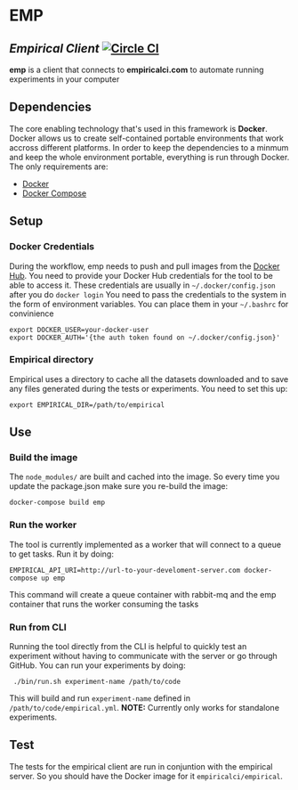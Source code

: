 
# EMP
_Empirical Client_ [![Circle CI](https://circleci.com/gh/alantrrs/emp.svg?style=svg&circle-token=cd5663fe04e7c0ed40a7a1d33a66d2431763a3d5)](https://circleci.com/gh/alantrrs/emp)
---

**emp** is a client that connects to  **empiricalci.com** to automate running experiments in your computer

## Dependencies
The core enabling technology that's used in this framework is **Docker**. 
Docker allows us to create self-contained portable environments that work accross different platforms. 
In order to keep the dependencies  to a minmum and keep the whole environment portable, 
everything is run through Docker. The only requirements are:
- [Docker](https://docs.docker.com/engine/installation/)
- [Docker Compose](https://docs.docker.com/compose/install/)

## Setup
### Docker Credentials
During the workflow, emp needs to push and pull images from the [Docker Hub](https://hub.docker.com/).
You need to provide your Docker Hub credentials for the tool to be able to access it.
These credentials are usually in ``~/.docker/config.json`` after you do ``docker login``
You need to pass the credentials to the system in the form of environment variables. You can place them
in your ``~/.bashrc`` for convinience
```
export DOCKER_USER=your-docker-user
export DOCKER_AUTH='{the auth token found on ~/.docker/config.json}'
```
### Empirical directory
Empirical uses a directory to cache all the datasets downloaded and to save any files generated during the
tests or experiments. You need to set this up:
```
export EMPIRICAL_DIR=/path/to/empirical
```

## Use
### Build the image
The ``node_modules/`` are built  and cached into the image. So every time you update the package.json
make sure you re-build the image:
```
docker-compose build emp
```

### Run the worker
The tool is currently implemented as a worker that will connect to a queue to get tasks. Run it by doing:
```
EMPIRICAL_API_URI=http://url-to-your-develoment-server.com docker-compose up emp
```
This command will create a queue container with rabbit-mq and the emp container that runs the worker
consuming the tasks

### Run from CLI
Running the tool directly from the CLI is helpful to quickly test an experiment without having to communicate 
with the server or go through GitHub. You can run your experiments by doing:
```
 ./bin/run.sh experiment-name /path/to/code
```
This will build and run ``experiment-name`` defined in ``/path/to/code/empirical.yml``. 
**NOTE:** Currently only works for standalone experiments.


## Test
The tests for the empirical client are run in conjuntion with the empirical server. 
So you should have the Docker image for it ``empiricalci/empirical``.
